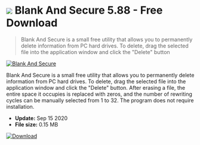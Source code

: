 # ![](https://cdn.softexe.net/static/icon/win.gif) Blank And Secure 5.88 - Free Download

> Blank And Secure is a small free utility that allows you to permanently delete information from PC hard drives. To delete, drag the selected file into the application window and click the "Delete" button

[![Blank And Secure](https://gallery.dpcdn.pl/imgc/Tools/20286/g_-_420x350_1.5_-_x20130807233137_0.png)](https://softexe.net/win/disks-files/disk-cleanup/blank-and-secure:ppbc.html)

Blank And Secure is a small free utility that allows you to permanently delete information from PC hard drives. To delete, drag the selected file into the application window and click the "Delete" button. After erasing a file, the entire space it occupies is replaced with zeros, and the number of rewriting cycles can be manually selected from 1 to 32. The program does not require installation.


- **Update:** Sep 15 2020
- **File size:** 0.15 MB

[![Download](https://cdn.softexe.net/static/img/download.png)](https://softexe.net/win/disks-files/disk-cleanup/blank-and-secure:ppbc.html)

